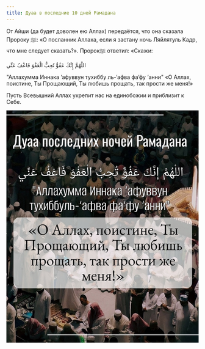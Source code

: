 ```yaml
---
title: Дуаа в последние 10 дней Рамадана
---
```


От Айши (да будет доволен ею Аллах) передаётся, что она сказала Пророку ﷺ: «О посланник Аллаха, если я застану ночь 
Ляйлятуль Кадр, что мне следует сказать?». Пророкﷺ ответил: «Скажи:

اللْهُمَّ إِنَّكَ عَفُوٌّ تُحِبُّ الْعَفْوَ فَاعْفُ عَنِّي


"Аллахумма Иннака ‘афуввун тухиббу ль-‘афва фа‘фу ‘анни"
«О Аллах, поистине, Ты Прощающий, Ты любишь прощать, так прости же меня!»

Пусть Всевышний Аллах укрепит нас на единобожии и приблизит к Себе.

![Дуаа](./Дуа2.jpg)
